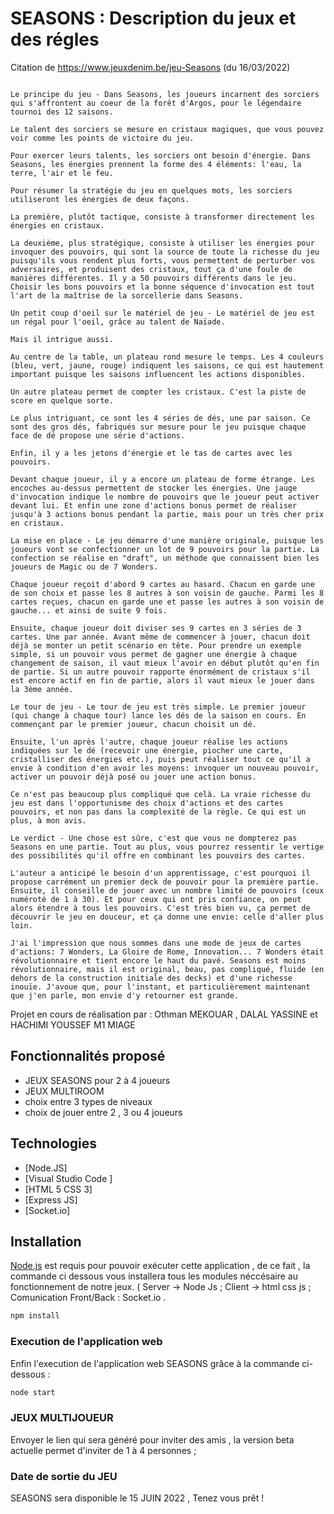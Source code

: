 # SEASONS : Description du jeux et des régles

Citation de https://www.jeuxdenim.be/jeu-Seasons (du 16/03/2022)

```SEASONS est un jeu de société qui peut être jouer entre 2 à 4 personnes.

Le principe du jeu - Dans Seasons, les joueurs incarnent des sorciers qui s'affrontent au coeur de la forêt d'Argos, pour le légendaire tournoi des 12 saisons.

Le talent des sorciers se mesure en cristaux magiques, que vous pouvez voir comme les points de victoire du jeu.

Pour exercer leurs talents, les sorciers ont besoin d'énergie. Dans Seasons, les énergies prennent la forme des 4 éléments: l'eau, la terre, l'air et le feu.

Pour résumer la stratégie du jeu en quelques mots, les sorciers utiliseront les énergies de deux façons.

La première, plutôt tactique, consiste à transformer directement les énergies en cristaux.

La deuxième, plus stratégique, consiste à utiliser les énergies pour invoquer des pouvoirs, qui sont la source de toute la richesse du jeu puisqu'ils vous rendent plus forts, vous permettent de perturber vos adversaires, et produisent des cristaux, tout ça d'une foule de manières différentes. Il y a 50 pouvoirs différents dans le jeu. Choisir les bons pouvoirs et la bonne séquence d'invocation est tout l'art de la maîtrise de la sorcellerie dans Seasons.

Un petit coup d'oeil sur le matériel de jeu - Le matériel de jeu est un régal pour l'oeil, grâce au talent de Naïade.

Mais il intrigue aussi.

Au centre de la table, un plateau rond mesure le temps. Les 4 couleurs (bleu, vert, jaune, rouge) indiquent les saisons, ce qui est hautement important puisque les saisons influencent les actions disponibles.

Un autre plateau permet de compter les cristaux. C'est la piste de score en quelque sorte.

Le plus intriguant, ce sont les 4 séries de dés, une par saison. Ce sont des gros dés, fabriqués sur mesure pour le jeu puisque chaque face de dé propose une série d'actions.

Enfin, il y a les jetons d'énergie et le tas de cartes avec les pouvoirs.

Devant chaque joueur, il y a encore un plateau de forme étrange. Les encoches au-dessus permettent de stocker les énergies. Une jauge d'invocation indique le nombre de pouvoirs que le joueur peut activer devant lui. Et enfin une zone d'actions bonus permet de réaliser jusqu'à 3 actions bonus pendant la partie, mais pour un très cher prix en cristaux.

La mise en place - Le jeu démarre d'une manière originale, puisque les joueurs vont se confectionner un lot de 9 pouvoirs pour la partie. La confection se réalise en "draft", un méthode que connaissent bien les joueurs de Magic ou de 7 Wonders.

Chaque joueur reçoit d'abord 9 cartes au hasard. Chacun en garde une de son choix et passe les 8 autres à son voisin de gauche. Parmi les 8 cartes reçues, chacun en garde une et passe les autres à son voisin de gauche... et ainsi de suite 9 fois.

Ensuite, chaque joueur doit diviser ses 9 cartes en 3 séries de 3 cartes. Une par année. Avant même de commencer à jouer, chacun doit déjà se monter un petit scénario en tête. Pour prendre un exemple simple, si un pouvoir vous permet de gagner une énergie à chaque changement de saison, il vaut mieux l'avoir en début plutôt qu'en fin de partie. Si un autre pouvoir rapporte énormément de cristaux s'il est encore actif en fin de partie, alors il vaut mieux le jouer dans la 3ème année.

Le tour de jeu - Le tour de jeu est très simple. Le premier joueur (qui change à chaque tour) lance les dés de la saison en cours. En commençant par le premier joueur, chacun choisit un dé.

Ensuite, l'un après l'autre, chaque joueur réalise les actions indiquées sur le dé (recevoir une énergie, piocher une carte, cristalliser des énergies etc.), puis peut réaliser tout ce qu'il a envie à condition d'en avoir les moyens: invoquer un nouveau pouvoir, activer un pouvoir déjà posé ou jouer une action bonus.

Ce n'est pas beaucoup plus compliqué que celà. La vraie richesse du jeu est dans l'opportunisme des choix d'actions et des cartes pouvoirs, et non pas dans la complexité de la règle. Ce qui est un plus, à mon avis.

Le verdict - Une chose est sûre, c'est que vous ne dompterez pas Seasons en une partie. Tout au plus, vous pourrez ressentir le vertige des possibilités qu'il offre en combinant les pouvoirs des cartes.

L'auteur a anticipé le besoin d'un apprentissage, c'est pourquoi il propose carrément un premier deck de pouvoir pour la première partie. Ensuite, il conseille de jouer avec un nombre limité de pouvoirs (ceux numéroté de 1 à 30). Et pour ceux qui ont pris confiance, on peut alors étendre à tous les pouvoirs. C'est très bien vu, ça permet de découvrir le jeu en douceur, et ça donne une envie: celle d'aller plus loin.

J'ai l'impression que nous sommes dans une mode de jeux de cartes d'actions: 7 Wonders, La Gloire de Rome, Innovation... 7 Wonders était révolutionnaire et tient encore le haut du pavé. Seasons est moins révolutionnaire, mais il est original, beau, pas compliqué, fluide (en dehors de la construction initiale des decks) et d'une richesse inouïe. J'avoue que, pour l'instant, et particulièrement maintenant que j'en parle, mon envie d'y retourner est grande.
```


Projet en cours de réalisation par : Othman MEKOUAR , DALAL YASSINE et HACHIMI YOUSSEF
M1 MIAGE

## Fonctionnalités proposé

- JEUX SEASONS pour 2 à 4 joueurs 
- JEUX MULTIROOM
- choix entre 3 types de niveaux 
- choix de jouer entre 2 , 3 ou 4 joueurs

## Technologies

- [Node.JS]
- [Visual Studio Code ]
- [HTML 5 CSS 3]
- [Express JS]
- [Socket.io]

## Installation

[Node.js](https://nodejs.org/) est requis pour pouvoir exécuter cette application , de ce fait , la commande ci dessous vous installera tous les modules néccésaire au fonctionnement de notre jeux. ( Server -> Node Js ; Client -> html css js ; Comunication Front/Back : Socket.io .

```sh
npm install
```

### Execution de l'application web

Enfin l'execution de l'application web SEASONS grâce à la commande ci-dessous :

```sh
node start
```

### JEUX MULTIJOUEUR

Envoyer le lien qui sera généré pour inviter des amis , la version beta actuelle permet d'inviter de 1 à 4 personnes ;

### Date de sortie du JEU

SEASONS sera disponible le 15 JUIN 2022 , Tenez vous prêt !
